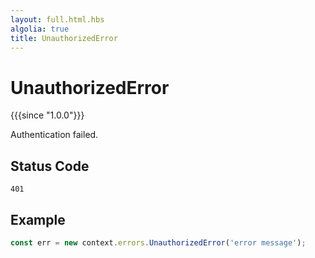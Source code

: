 ```yaml
---
layout: full.html.hbs
algolia: true
title: UnauthorizedError
---
```



# UnauthorizedError

{{{since "1.0.0"}}}

Authentication failed.

## Status Code

`401`

## Example 

```js
const err = new context.errors.UnauthorizedError('error message');
```
